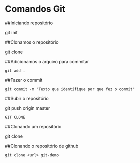 ﻿# Comandos Git
 
##Iniciando repositório

git init

##Clonamos o repositório

git clone <url>

##Adicionamos o arquivo para commitar

	git add .
 
##Fazer o commit

	git commit -m "Texto que identifique por que fez o commit"
  
##Subir o repositório

  git push origin master
	


	GIT CLONE
##Clonando um repositório

git clone <url>
	
##Clonando o repositório de github 

	git clone <url> git-demo
	
	
